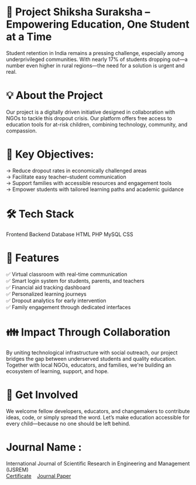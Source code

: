 # 🌱 Project Shiksha Suraksha – Empowering Education, One Student at a Time
Student retention in India remains a pressing challenge, especially among underprivileged communities. With nearly 17% of students dropping out—a number even higher in rural regions—the need for a solution is urgent and real.
<br>
# 💡 About the Project
Our project is a digitally driven initiative designed in collaboration with NGOs to tackle this dropout crisis. Our platform offers free access to education tools for at-risk children, combining technology, community, and compassion.
<br>
# 🎯 Key Objectives:
-> Reduce dropout rates in economically challenged areas<br>
-> Facilitate easy teacher–student communication<br>
-> Support families with accessible resources and engagement tools<br>
-> Empower students with tailored learning paths and academic guidance<br>

# 🛠️ Tech Stack
Frontend	Backend	Database
HTML	PHP	MySQL
CSS	<br>	
# 🧩 Features
✅ Virtual classroom with real-time communication <br>✅ Smart login system for students, parents, and teachers <br>✅ Financial aid tracking dashboard <br>✅ Personalized learning journeys <br>✅ Dropout analytics for early intervention <br>✅ Family engagement through dedicated interfaces
<br>
# 👪 Impact Through Collaboration
By uniting technological infrastructure with social outreach, our project bridges the gap between underserved students and quality education. Together with local NGOs, educators, and families, we're building an ecosystem of learning, support, and hope.
<br>
# 🚀 Get Involved
We welcome fellow developers, educators, and changemakers to contribute ideas, code, or simply spread the word. Let’s make education accessible for every child—because no one should be left behind.
<br>
# Journal Name : 
International Journal of Scientific Research in Engineering and Management (IJSREM) 
<br><a href="https://pdflink.to/bhuvanashrirsdorcertificate/">Certificate</a>&nbsp;&nbsp;&nbsp;&nbsp;<a href="https://pdflink.to/bhuvanashrireducingstdentdropoutrates/">Journal Paper</a>

